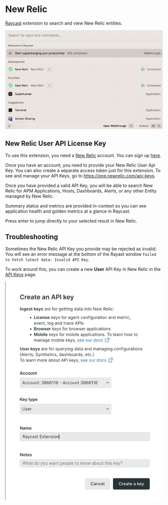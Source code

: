 # New Relic
[Raycast](https://raycast.com) extension to search and view New Relic entities.

![Demo](./metadata/demo.gif)

## New Relic User API License Key
To use this extension, you need a [New Relic](https://newrelic.com) account. You can sign up [here](https://newrelic.com/signup).

Once you have an account, you need to provide your New Relic
User Api Key. You can also create a separate access
token just for this extension. To see and manage your API
Keys, go to https://one.newrelic.com/api-keys. 

Once you have provided a valid API Key, you will be able
to search New Relic for APM Applications, Hosts, Dashboards,
Alerts, or any other Entity managed by New Relic. 

Summary status and metrics are provided in-context so you 
can see applicaiton health and golden metrics at a glance
in Raycast.

Press enter to jump directly to your selected result in New Relic.

## Troubleshooting
Sometimes the New Relic API Key you provide may be rejected as invalid. You will see an error message
at the bottom of the Rayast window `Failed to Fetch latest data: Invalid API Key`.

To work around this, you can create a new **User** API Key in New Relic in the [API Keys](https://one.newrelic.com/api-keys) page.

![API Keys](./metadata/create-api-key.jpg)